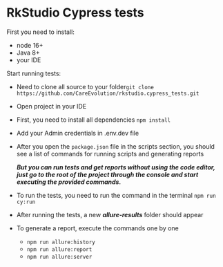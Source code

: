 # RkStudio Cypress tests

First you need to install:

- node 16+
- Java 8+
- your IDE

Start running tests:

- Need to clone all source to your folder`git clone https://github.com/CareEvolution/rkstudio.cypress_tests.git`
- Open project in your IDE
- First, you need to install all dependencies `npm install`
- Add your Admin credentials in .env.dev file
- After you open the `package.json` file in the scripts section, you should see a list of commands for running scripts
  and generating reports

  _**But you can run tests and get reports without using the code editor, just go to the root of the project through the
  console and start executing
  the provided commands.**_
- To run the tests, you need to run the command in the terminal `npm run cy:run`
- After running the tests, a new **_allure-results_** folder should appear
- To generate a report, execute the commands one by one
    - `npm run allure:history`
    - `npm run allure:report`
    - `npm run allure:server`

